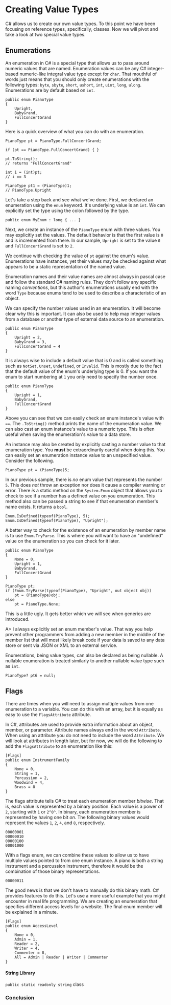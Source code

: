 # Creating Value Types

C# allows us to create our own value types.  To this point we have been focusing on reference types, specifically, classes.  Now we will pivot and take a look at two special value types.

## Enumerations

An enumeration in C# is a special type that allows us to pass around numeric values that are named.  Enumeration values can be any C# integer-based numeric-like integral value type except for `char`.  That mouthful of words just means that you should only create enumerations with the following types: `byte`, `sbyte`, `short`, `ushort`, `int`, `uint`, `long`, `ulong`.  Enumerations are by default based on `int`.

    public enum PianoType
    {
        Upright,
        BabyGrand,
        FullConcertGrand
    }

Here is a quick overview of what you can do with an enumeration.

    PianoType pt = PianoType.FullConcertGrand;

    if (pt == PianoType.FullConcertGrand) { }

    pt.ToString(); 
    // returns "FullConcertGrand"

    int i = (int)pt;
    // i == 3

    PianoType pt1 = (PianoType)1;
    // PianoType.Upright

Let's take a step back and see what we've done.  First, we declared an enumeration using the `enum` keyword.  It's underlying value is an `int`.  We can explicitly set the type using the colon followed by the type.

    public enum MyEnum : long { ... }

Next, we create an instance of the `PianoType` enum with three values.  You may explicitly set the values.  The default behavior is that the first value is `0` and is incremented from there.  In our sample, `Upright` is set to the value `0` and `FullConcertGrand` is set to `2`.

We continue with checking the value of `pt` against the enum's value.  Enumerations have instances, yet their values may be checked against what appears to be a static representation of the named value.

Enumeration names and their value names are almost always in pascal case and follow the standard C# naming rules.  They don't follow any specific naming _conventions_, but this author's enumerations usually end with the word `Type` because enums tend to be used to describe a characteristic of an object.

We can specify the number values used in an enumeration.  It will become clear why this is important.  It can also be used to help map integer values from a database or another type of external data source to an enumeration.

    public enum PianoType
    {
        Upright = 2,
        BabyGrand = 3,
        FullConcertGrand = 4
    }

It is always wise to include a default value that is 0 and is called something such as `NotSet`, `Unset`, `Undefined`, or `Invalid`.  This is mostly due to the fact that the default value of the enum's underlying type is 0.  If you want the enum to start numbering at `1` you only need to specify the number once.

    public enum PianoType
    {
        Upright = 1,
        BabyGrand,
        FullConcertGrand
    }

Above you can see that we can easily check an enum instance's value with `==`.  The `.ToString()` method prints the name of the enumeration value.  We can also cast an enum instance's value to a numeric type.  This is often useful when saving the enumeration's value to a data store.  

An instance may also be created by explicitly casting a number value to that enumeration type.  You __must__ be extraordinarily careful when doing this.  You can easily set an enumeration instance value to an unspecified value.  Consider the following.

    PianoType pt = (PianoType)5;

In our previous sample, there is _no_ enum value that represents the number `5`.  This does _not_ throw an exception nor does it cause a compiler warning or error.  There _is_ a static method on the `System.Enum` object that allows you to check to see if a number has a defined value on you enumeration.  This method also can be passed a string to see if that enumeration member's name exists.  It returns a `bool`.

    Enum.IsDefined(typeof(PianoType), 5);
    Enum.IsDefined(typeof(PianoType), "Upright");

A better way to check for the existence of an enumeration by member name is to use `Enum.TryParse`.  This is where you will want to have an "undefined" value on the enumeration so you can check for it later.

    public enum PianoType
    {
        None = 0,
        Upright = 1,
        BabyGrand,
        FullConcertGrand
    }

    PianoType pt;
    if (Enum.TryParse(typeof(PianoType), "Upright", out object obj))
        pt = (PianoType)obj;
    else
        pt = PianoType.None;

This is a little ugly.  It gets better which we will see when generics are introduced.

A> I always explicitly set an enum member's value.  That way you help prevent other programmers from adding a new member in the middle of the member list that will most likely break code if your data is saved to any data store or sent via JSON or XML to an external service.

Enumerations, being value types, can also be declared as being nullable.  A nullable enumeration is treated similarly to another nullable value type such as `int`.

    PianoType? pt6 = null;

## Flags

There are times when you will need to assign multiple values from one enumeration to a variable.  You can do this with an array, but it is equally as easy to use the `FlagsAttribute` attribute.

In C#, attributes are used to provide extra information about an object, member, or parameter.  Attribute names always end in the word `Attribute`.  When using an attribute you do not need to include the word `Attribute`.  We will look at attributes in length later, but for now, we will do the following to add the `FlagsAttribute` to an enumeration like this:

    [Flags]
    public enum InstrumentFamily
    {
        None = 0,
        String = 1,
        Percussion = 2,
        Woodwind = 4,
        Brass = 8
    }

The flags attribute tells C# to treat each enumeration member _bitwise_.  That is, each value is represented by a binary position.  Each value is a power of `2`, starting with `1` or `2^0^`.  In binary, each enumeration member is represented by having one bit _on_.  The following binary values would represent the values `1`, `2`, `4`, and `8`, respectively.

    00000001
    00000010
    00000100
    00001000

With a flags enum, we can combine these values to allow us to have multiple values pointed to from one enum instance.  A piano is both a string instrument and a percussion instrument, therefore it would be the combination of those binary representations.

    00000011

The good news is that we don't have to manually do this binary math.  C# provides features to do this.  Let's use a more useful example that you might encounter in real life programming.  We are creating an enumeration that specifies different access levels for a website.  The final enum member will be explained in a minute.

    [Flags]
    public enum AccessLevel
    {
        None = 0,
        Admin = 1,
        Reader = 2,
        Writer = 4,
        Commenter = 8,
        All = Admin | Reader | Writer | Commenter
    }

#### String Library

`public static readonly string` class

### Conclusion

